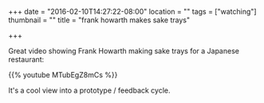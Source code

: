 +++
date = "2016-02-10T14:27:22-08:00"
location = ""
tags = ["watching"]
thumbnail = ""
title = "frank howarth makes sake trays"

+++

Great video showing Frank Howarth making sake trays
for a Japanese restaurant:

{{% youtube MTubEgZ8mCs %}}

It's a cool view into a prototype / feedback cycle.
